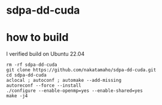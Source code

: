 # sdpa-dd-cuda
# how to build
I verified build on Ubuntu 22.04
```
rm -rf sdpa-dd-cuda
git clone https://github.com/nakatamaho/sdpa-dd-cuda.git
cd sdpa-dd-cuda
aclocal ; autoconf ; automake --add-missing
autoreconf --force --install
./configure --enable-openmp=yes --enable-shared=yes
make -j4
```
